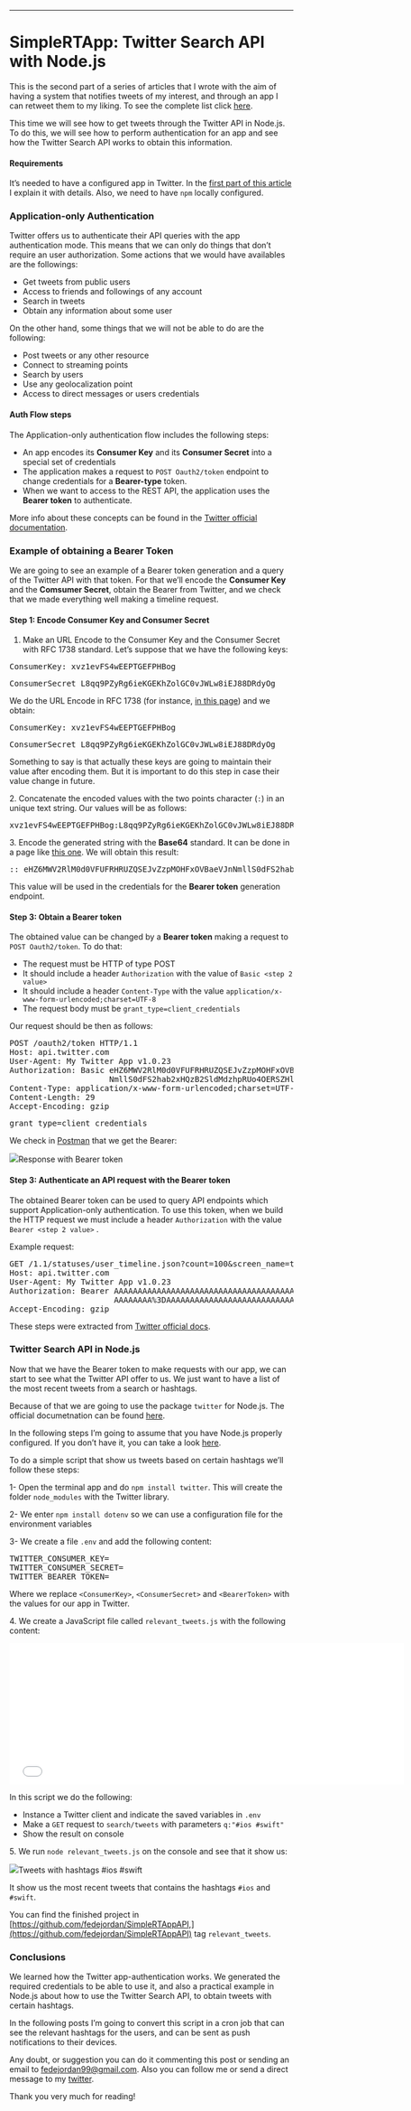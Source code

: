 * * *

# SimpleRTApp: Twitter Search API with Node.js

This is the second part of a series of articles that I wrote with the aim of having a system that notifies tweets of my interest, and through an app I can retweet them to my liking. To see the complete list click [here](https://medium.com/@federicojordn/how-to-obtain-relevant-tweets-in-a-ios-app-with-heroku-nodejs-swift-4c0027c88a4a).

This time we will see how to get tweets through the Twitter API in Node.js. To do this, we will see how to perform authentication for an app and see how the Twitter Search API works to obtain this information.

#### **Requirements**

It’s needed to have a configured app in Twitter. In the [first part of this article](https://medium.com/@federicojordn/simplertapp-authentication-and-retweet-with-twitter-api-in-ios-726d6aebf3fb) I explain it with details. Also, we need to have `npm` locally configured.

### Application-only Authentication

Twitter offers us to authenticate their API queries with the app authentication mode. This means that we can only do things that don’t require an user authorization. Some actions that we would have availables are the followings:

*   Get tweets from public users
*   Access to friends and followings of any account
*   Search in tweets
*   Obtain any information about some user

On the other hand, some things that we will not be able to do are the following:

*   Post tweets or any other resource
*   Connect to streaming points
*   Search by users
*   Use any geolocalization point
*   Access to direct messages or users credentials

#### Auth Flow steps

The Application-only authentication flow includes the following steps:

*   An app encodes its **Consumer Key** and its **Consumer Secret** into a special set of credentials
*   The application makes a request to `POST Oauth2/token` endpoint to change credentials for a **Bearer-type** token.
*   When we want to access to the REST API, the application uses the **Bearer token** to authenticate.

More info about these concepts can be found in the [Twitter official documentation](https://developer.twitter.com/en/docs/basics/authentication/overview/application-only).

### Example of obtaining a Bearer Token

We are going to see an example of a Bearer token generation and a query of the Twitter API with that token. For that we’ll encode the **Consumer Key** and the **Comsumer Secret**, obtain the Bearer from Twitter, and we check that we made everything well making a timeline request.

#### Step 1: Encode Consumer Key and Consumer Secret

1.  Make an URL Encode to the Consumer Key and the Consumer Secret with RFC 1738 standard. Let’s suppose that we have the following keys:

<pre name="cdef" id="cdef" class="graf graf--pre graf-after--li">ConsumerKey: xvz1evFS4wEEPTGEFPHBog</pre>

<pre name="3314" id="3314" class="graf graf--pre graf-after--pre">ConsumerSecret L8qq9PZyRg6ieKGEKhZolGC0vJWLw8iEJ88DRdyOg</pre>

We do the URL Encode in RFC 1738 (for instance, [in this page](https://www.urldecoder.org/)) and we obtain:

<pre name="ddba" id="ddba" class="graf graf--pre graf-after--p">ConsumerKey: xvz1evFS4wEEPTGEFPHBog</pre>

<pre name="d694" id="d694" class="graf graf--pre graf-after--pre">ConsumerSecret L8qq9PZyRg6ieKGEKhZolGC0vJWLw8iEJ88DRdyOg</pre>

Something to say is that actually these keys are going to maintain their value after encoding them. But it is important to do this step in case their value change in future.

2\. Concatenate the encoded values with the two points character (`:`) in an unique text string. Our values will be as follows:

<pre name="184a" id="184a" class="graf graf--pre graf-after--p">xvz1evFS4wEEPTGEFPHBog:L8qq9PZyRg6ieKGEKhZolGC0vJWLw8iEJ88DRdyOg</pre>

3\. Encode the generated string with the **Base64** standard. It can be done in a page like [this one](https://www.base64encode.org/). We will obtain this result:

<pre name="1083" id="1083" class="graf graf--pre graf-after--p">:: eHZ6MWV2RlM0d0VFUFRHRUZQSEJvZzpMOHFxOVBaeVJnNmllS0dFS2hab2xHQzB2SldMdzhpRUo4OERSZHlPZw==</pre>

This value will be used in the credentials for the **Bearer token** generation endpoint.

#### Step 3: Obtain a Bearer token

The obtained value can be changed by a **Bearer token** making a request to `POST Oauth2/token`. To do that:

*   The request must be HTTP of type POST
*   It should include a header `Authorization` with the value of `Basic <step 2 value>`
*   It should include a header `Content-Type` with the value `application/x-www-form-urlencoded;charset=UTF-8`
*   The request body must be `grant_type=client_credentials`

Our request should be then as follows:

<pre name="f71d" id="f71d" class="graf graf--pre graf-after--p">POST /oauth2/token HTTP/1.1
Host: api.twitter.com
User-Agent: My Twitter App v1.0.23
Authorization: Basic eHZ6MWV2RlM0d0VFUFRHRUZQSEJvZzpMOHFxOVBaeVJn
                     NmllS0dFS2hab2xHQzB2SldMdzhpRUo4OERSZHlPZw==
Content-Type: application/x-www-form-urlencoded;charset=UTF-8
Content-Length: 29
Accept-Encoding: gzip</pre>

<pre name="8589" id="8589" class="graf graf--pre graf-after--pre">grant_type=client_credentials</pre>

We check in [Postman](https://www.getpostman.com/) that we get the Bearer:

![](https://cdn-images-1.medium.com/max/1600/1*LxEsarjDL_y7RWeZj5b1oA.png)Response with Bearer token

#### Step 3: Authenticate an API request with the Bearer token

The obtained Bearer token can be used to query API endpoints which support Application-only authentication. To use this token, when we build the HTTP request we must include a header `Authorization` with the value `Bearer <step 2 value>` .

Example request:

<pre name="4598" id="4598" class="graf graf--pre graf-after--p">GET /1.1/statuses/user_timeline.json?count=100&screen_name=twitterapi HTTP/1.1
Host: api.twitter.com
User-Agent: My Twitter App v1.0.23
Authorization: Bearer AAAAAAAAAAAAAAAAAAAAAAAAAAAAAAAAAAAAAA%2FAAAAAAAAAAAA
                      AAAAAAAA%3DAAAAAAAAAAAAAAAAAAAAAAAAAAAAAAAAAAAAAAAAAA
Accept-Encoding: gzip</pre>

These steps were extracted from [Twitter official docs](https://developer.twitter.com/en/docs/basics/authentication/overview/application-only).

### Twitter Search API in Node.js

Now that we have the Bearer token to make requests with our app, we can start to see what the Twitter API offer to us. We just want to have a list of the most recent tweets from a search or hashtags.

Because of that we are going to use the package `twitter` for Node.js. The official documetnation can be found [here](https://www.npmjs.com/package/twitter).

In the following steps I’m going to assume that you have Node.js properly configured. If you don’t have it, you can take a look [here](https://nodejs.org/en/download/package-manager/).

To do a simple script that show us tweets based on certain hashtags we’ll follow these steps:

1- Open the terminal app and do `npm install twitter`. This will create the folder `node_modules` with the Twitter library.

2- We enter `npm install dotenv` so we can use a configuration file for the environment variables

3- We create a file `.env` and add the following content:

<pre name="3b54" id="3b54" class="graf graf--pre graf-after--p">TWITTER_CONSUMER_KEY=<ConsumerKey>
TWITTER_CONSUMER_SECRET=<ConsumerSecret>
TWITTER_BEARER_TOKEN=<BearerToken></pre>

Where we replace `<ConsumerKey>`, `<ConsumerSecret>` and `<BearerToken>` with the values for our app in Twitter.

4\. We create a JavaScript file called `relevant_tweets.js` with the following content:

<iframe width="700" height="250" src="/media/9e8d0e98f7f3aeeeab6586091bffbb1f?postId=29e4664db299" data-media-id="9e8d0e98f7f3aeeeab6586091bffbb1f" data-thumbnail="https://i.embed.ly/1/image?url=https%3A%2F%2Favatars0.githubusercontent.com%2Fu%2F5657224%3Fs%3D400%26v%3D4&amp;key=a19fcc184b9711e1b4764040d3dc5c07" allowfullscreen="" frameborder="0"></iframe>

In this script we do the following:

*   Instance a Twitter client and indicate the saved variables in `.env`
*   Make a `GET` request to `search/tweets` with parameters `q:"#ios #swift"`
*   Show the result on console

5\. We run `node relevant_tweets.js` on the console and see that it show us:

![](https://cdn-images-1.medium.com/max/1600/1*vl1_0Y5RgoQxvb5GCQgglg.png)Tweets with hashtags #ios #swift

It show us the most recent tweets that contains the hashtags `#ios` and `#swift`.

You can find the finished project in [https://github.com/fedejordan/SimpleRTAppAPI,](https://github.com/fedejordan/SimpleRTAppAPI) tag `relevant_tweets`.

### Conclusions

We learned how the Twitter app-authentication works. We generated the required credentials to be able to use it, and also a practical example in Node.js about how to use the Twitter Search API, to obtain tweets with certain hashtags.

In the following posts I’m going to convert this script in a cron job that can see the relevant hashtags for the users, and can be sent as push notifications to their devices.

Any doubt, or suggestion you can do it commenting this post or sending an email to fedejordan99@gmail.com. Also you can follow me or send a direct message to my [twitter](http://twitter.com/FedeJordan90).

Thank you very much for reading!